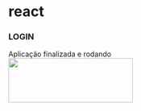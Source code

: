 # react

### LOGIN
   Aplicação finalizada e rodando
 <img src="https://github.com/rafaelcarvalhocaetano/React/blob/master/login/src/component/print.png" style="width: 70%;
    height: 15%;"/>
